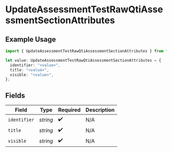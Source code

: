 # UpdateAssessmentTestRawQtiAssessmentSectionAttributes

## Example Usage

```typescript
import { UpdateAssessmentTestRawQtiAssessmentSectionAttributes } from "qti/models/operations";

let value: UpdateAssessmentTestRawQtiAssessmentSectionAttributes = {
  identifier: "<value>",
  title: "<value>",
  visible: "<value>",
};
```

## Fields

| Field              | Type               | Required           | Description        |
| ------------------ | ------------------ | ------------------ | ------------------ |
| `identifier`       | *string*           | :heavy_check_mark: | N/A                |
| `title`            | *string*           | :heavy_check_mark: | N/A                |
| `visible`          | *string*           | :heavy_check_mark: | N/A                |